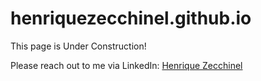 # henriquezecchinel.github.io
This page is Under Construction!

Please reach out to me via LinkedIn: [Henrique Zecchinel](https://www.linkedin.com/in/henriquezecchinel/)
